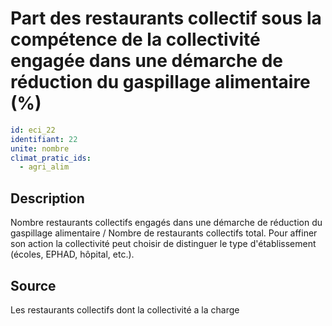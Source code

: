 # Part des restaurants collectif sous la compétence de la collectivité engagée dans une démarche de réduction du gaspillage alimentaire (%)
```yaml
id: eci_22
identifiant: 22
unite: nombre
climat_pratic_ids:
  - agri_alim
```
## Description
Nombre restaurants collectifs engagés dans une démarche de réduction du gaspillage alimentaire / Nombre de restaurants collectifs total. Pour affiner son action la collectivité peut choisir de distinguer le type d'établissement (écoles, EPHAD, hôpital, etc.).

## Source
Les restaurants collectifs dont la collectivité a la charge

